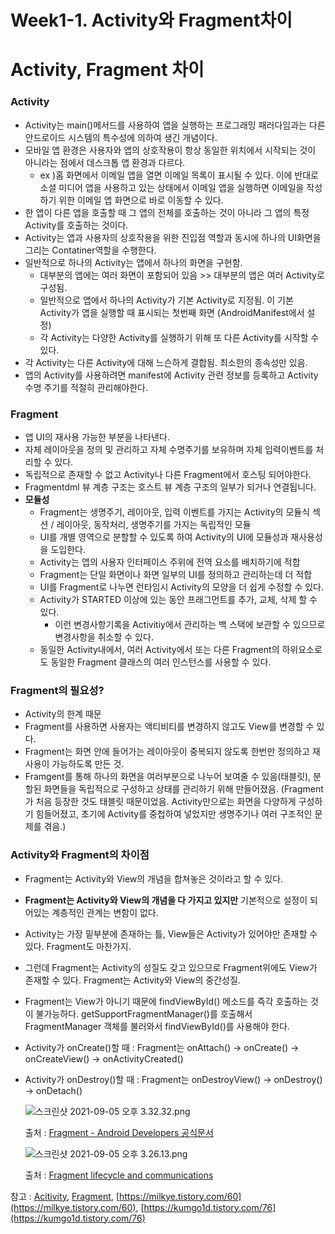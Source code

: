 # Week1-1. Activity와 Fragment차이

# Activity, Fragment 차이

### Activity

- Activity는 main()메서드를 사용하여 앱을 실행하는 프로그래밍 패러다임과는 다른 안드로이드 시스템의 특수성에 의하여 생긴 개념이다.
- 모바일 앱 환경은 사용자와 앱의 상호작용이 항상 동일한 위치에서 시작되는 것이 아니라는 점에서 데스크톱 앱 환경과 다르다.
    - ex )홈 화면에서 이메일 앱을 열면 이메일 목록이 표시될 수 있다. 이에 반대로 소셜 미디어 앱을 사용하고 있는 상태에서 이메일 앱을 실행하면 이메일을 작성하기 위한 이메일 앱 화면으로 바로 이동할 수 있다.
- 한 앱이 다른 앱을 호출할 때 그 앱의 전체를 호출하는 것이 아니라 그 앱의 특정 Activity를 호출하는 것이다.
- Activity는 앱과 사용자의 상호작용을 위한 진입점 역할과 동시에 하나의 UI화면을 그리는 Contatiner역할을 수행한다.
- 일반적으로 하나의 Activity는 앱에서 하나의 화면을 구현함.
    - 대부분의 앱에는 여러 화면이 포함되어 있음 >> 대부분의 앱은 여러 Activity로 구성됨.
    - 일반적으로 앱에서 하나의 Activity가 기본 Activity로 지정됨. 이 기본 Activity가 앱을 실행할 때 표시되는 첫번째 화면 (AndroidManifest에서 설정)
    - 각 Activity는 다양한 Activity를 실행하기 위해 또 다른 Activity를 시작할 수 있다.
- 각 Activity는 다른 Activity에 대해 느슨하게 결합됨. 최소한의 종속성만 있음.
- 앱의 Activity를 사용하려면 manifest에 Activity 관련 정보를 등록하고 Activity 수명 주기를 적절히 관리해야한다.

### Fragment

- 앱 UI의 재사용 가능한 부분을 나타낸다.
- 자체 레이아웃을 정의 및 관리하고 자체 수명주기를 보유하며 자체 입력이벤트를 처리할 수 있다.
- 독립적으로 존재할 수 없고 Activity나 다른 Fragment에서 호스팅 되어야한다.
- Fragmentdml 뷰 계층 구조는 호스트 뷰 계층 구조의 일부가 되거나 연결됩니다.
- **모듈성**
    - Fragment는 생명주기, 레이아웃, 입력 이벤트를 가지는 Activity의 모듈식 섹션 / 레이아웃, 동작처리, 생명주기를 가지는 독립적인 모듈
    - UI를 개별 영역으로 분할할 수 있도록 하여 Activity의 UI에 모듈성과 재사용성을 도입한다.
    - Activity는 앱의 사용자 인터페이스 주위에 전역 요소를 배치하기에 적합
    - Fragment는 단일 화면이나 화면 일부의 UI를 정의하고 관리하는데 더 적합
    - UI를 Fragment로 나누면 런타임시 Activity의 모양을 더 쉽게 수정할 수 있다.
    - Activity가 STARTED 이상에 있는 동안 프래그먼트를 추가, 교체, 삭제 할 수 있다.
        - 이런 변경사항기록을 Activitiy에서 관리하는 백 스택에 보관할 수 있으므로 변경사항을 취소할 수 있다.
    - 동일한 Activity내에서, 여러 Activity에서 또는 다른 Fragment의 하위요소로도 동일한 Fragment 클래스의 여러 인스턴스를 사용할 수 있다.

### Fragment의 필요성?

- Activity의 한계 때문
- Fragment를 사용하면 사용자는 액티비티를 변경하지 않고도 View를 변경할 수 있다.
- Fragment는 화면 안에 들어가는 레이아웃이 중복되지 않도록 한번만 정의하고 재사용이 가능하도록 만든 것.
- Framgent를 통해 하나의 화면을 여러부분으로 나누어 보여줄 수 있음(태블릿), 분할된 화면들을 독립적으로 구성하고 상태를 관리하기 위해 만들어졌음. (Fragment가 처음 등장한 것도 태블릿 때문이었음. Activity만으로는 화면을 다양하게 구성하기 힘들어졌고, 초기에 Activity를 중첩하여 넣었지만 생명주기나 여러 구조적인 문제를 겪음.)

### Activity와 Fragment의 차이점

- Fragment는 Activity와 View의 개념을 합쳐놓은 것이라고 할 수 있다.
- **Fragment는 Activity와 View의 개념을 다 가지고 있지만** 기본적으로 설정이 되어있는 계층적인 관계는 변함이 없다.
- Activity는 가장 밑부분에 존재하는 틀, View들은 Activity가 있어야만 존재할 수 있다. Fragment도 마찬가지.
- 그런데 Fragment는 Activity의 성질도 갖고 있으므로 Fragment위에도 View가 존재할 수 있다. Fragment는 Activity와 View의 중간성질.
- Fragment는 View가 아니기 때문에 findViewById() 메소드를 즉각 호출하는 것이 불가능하다. getSupportFragmentManager()를 호출해서 FragmentManager 객체를 불러와서 findViewById()를 사용해야 한다.
- Activity가 onCreate()할 때 : Fragment는 onAttach() → onCreate() → onCreateView() → onActivityCreated()
- Activity가 onDestroy()할 때 : Fragment는 onDestroyView() → onDestroy() → onDetach()

    ![스크린샷 2021-09-05 오후 3.32.32.png](Week1-1%20Activity%E1%84%8B%E1%85%AA%20Fragment%E1%84%8E%E1%85%A1%E1%84%8B%E1%85%B5%20a9fb512ede5347fb8396fa5126570bca/%E1%84%89%E1%85%B3%E1%84%8F%E1%85%B3%E1%84%85%E1%85%B5%E1%86%AB%E1%84%89%E1%85%A3%E1%86%BA_2021-09-05_%E1%84%8B%E1%85%A9%E1%84%92%E1%85%AE_3.32.32.png)

    출처 : [Fragment - Android Developers 공식문서](https://developer.android.com/guide/fragments/lifecycle?hl=ko)

    ![스크린샷 2021-09-05 오후 3.26.13.png](Week1-1%20Activity%E1%84%8B%E1%85%AA%20Fragment%E1%84%8E%E1%85%A1%E1%84%8B%E1%85%B5%20a9fb512ede5347fb8396fa5126570bca/%E1%84%89%E1%85%B3%E1%84%8F%E1%85%B3%E1%84%85%E1%85%B5%E1%86%AB%E1%84%89%E1%85%A3%E1%86%BA_2021-09-05_%E1%84%8B%E1%85%A9%E1%84%92%E1%85%AE_3.26.13.png)

    출처 : [Fragment lifecycle and communications](https://google-developer-training.github.io/android-developer-advanced-course-concepts/unit-1-expand-the-user-experience/lesson-1-fragments/1-2-c-fragment-lifecycle-and-communications/1-2-c-fragment-lifecycle-and-communications.html)

참고 : [Acitivity](https://developer.android.com/guide/components/activities/intro-activities?hl=ko), [Fragment](https://developer.android.com/guide/fragments?hl=ko), [https://milkye.tistory.com/60](https://milkye.tistory.com/60), [https://kumgo1d.tistory.com/76](https://kumgo1d.tistory.com/76)